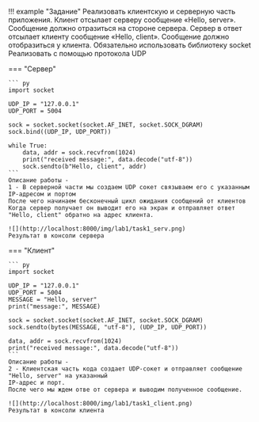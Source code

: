 !!! example "Задание"
    Реализовать клиентскую и серверную часть приложения. Клиент отсылает серверу
    сообщение «Hello, server». Сообщение должно отразиться на стороне сервера.
    Сервер в ответ отсылает клиенту сообщение «Hello, client». Сообщение должно
    отобразиться у клиента.
    Обязательно использовать библиотеку socket
    Реализовать с помощью протокола UDP

=== "Сервер"

    ``` py
    import socket

    UDP_IP = "127.0.0.1"
    UDP_PORT = 5004
    
    sock = socket.socket(socket.AF_INET, socket.SOCK_DGRAM)
    sock.bind((UDP_IP, UDP_PORT))
    
    while True:
        data, addr = sock.recvfrom(1024)
        print("received message:", data.decode("utf-8"))
        sock.sendto(b"Hello, client", addr)
    ```
    Описание работы -  
    1 - В серверной части мы создаем UDP сокет связываем его с указанным IP-адресом и портом  
    После чего начинаем бесконечный цикл ожидания сообщений от клиентов  
    Когда сервер получает он выводит его на экран и отправляет ответ "Hello, client" обратно на адрес клиента.  
      
    ![](http://localhost:8000/img/lab1/task1_serv.png)  
    Результат в консоли сервера


    
=== "Клиент"

    ``` py
    import socket

    UDP_IP = "127.0.0.1"
    UDP_PORT = 5004
    MESSAGE = "Hello, server"
    print("message:", MESSAGE)

    sock = socket.socket(socket.AF_INET, socket.SOCK_DGRAM)
    sock.sendto(bytes(MESSAGE, "utf-8"), (UDP_IP, UDP_PORT))

    data, addr = sock.recvfrom(1024)
    print("received message:", data.decode("utf-8"))
    ```
    Описание работы -  
    2 - Клиентская часть кода создает UDP-сокет и отправляет сообщение "Hello, server" на указанный 
    IP-адрес и порт.  
    После чего мы ждем отве от сервера и выводим полученное сообщение.

    ![](http://localhost:8000/img/lab1/task1_client.png)  
    Результат в консоли клиента

